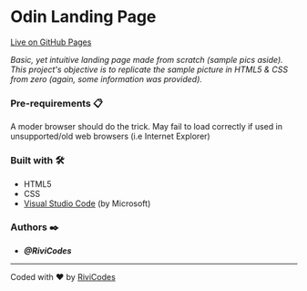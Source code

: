 # Odin Landing Page

[Live on GitHub Pages](https://rivicodes.github.io/odin-landing-page/)

_Basic, yet intuitive landing page made from scratch (sample pics aside). This project's objective is to replicate the sample picture in HTML5 & CSS from zero (again, some information was provided)._

### Pre-requirements 📋

A moder browser should do the trick. May fail to load correctly if used in unsupported/old web browsers (i.e Internet Explorer)

### Built with 🛠️

* HTML5
* CSS
* [Visual Studio Code](https://code.visualstudio.com/) (by Microsoft)

### Authors ✒️

* ***@RiviCodes***

---

Coded with ❤️ by [RiviCodes](https://github.com/RiviCodes)
